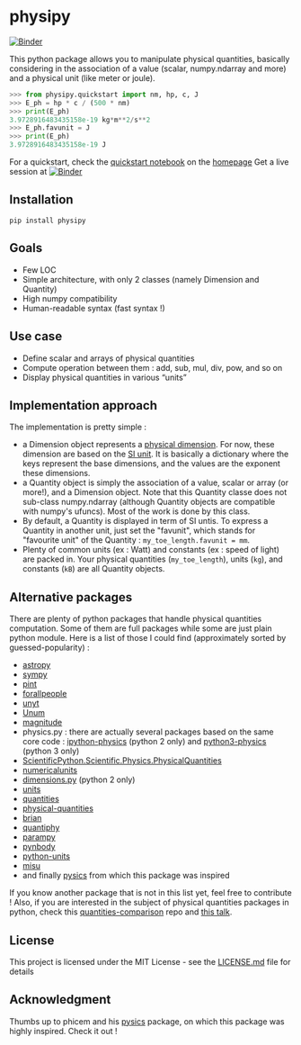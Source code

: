 # physipy
[![Binder](https://mybinder.org/badge_logo.svg)](https://mybinder.org/v2/gh/mocquin/physipy/HEAD)


This python package allows you to manipulate physical quantities, basically considering in the association of a value (scalar, numpy.ndarray and more) and a physical unit (like meter or joule).

```python
>>> from physipy.quickstart import nm, hp, c, J
>>> E_ph = hp * c / (500 * nm)
>>> print(E_ph)
3.9728916483435158e-19 kg*m**2/s**2
>>> E_ph.favunit = J
>>> print(E_ph)
3.9728916483435158e-19 J
```

For a quickstart, check the [quickstart notebook](https://github.com/mocquin/physipy/blob/master/quickstart.ipynb) on the [homepage](https://github.com/mocquin/physipy)
Get a live session at [![Binder](https://mybinder.org/badge_logo.svg)](https://mybinder.org/v2/gh/mocquin/physipy/HEAD)

## Installation

```
pip install physipy
```

## Goals

- Few LOC
- Simple architecture, with only 2 classes (namely Dimension and Quantity)
- High numpy compatibility
- Human-readable syntax (fast syntax !)
 
## Use case

- Define scalar and arrays of physical quantities
- Compute operation between them : add, sub, mul, div, pow, and so on
- Display physical quantities in various “units”
 
## Implementation approach

The implementation is pretty simple : 
- a Dimension object represents a [physical dimension](https://en.wikipedia.org/wiki/Dimensional_analysis). For now, these dimension are based on the [SI unit](https://en.wikipedia.org/wiki/International_System_of_Units). It is basically a dictionary where the keys represent the base dimensions, and the values are the exponent these dimensions.
- a Quantity object is simply the association of a value, scalar or array (or more!), and a Dimension object. Note that this Quantity classe does not sub-class numpy.ndarray (although Quantity objects are compatible with numpy's ufuncs). Most of the work is done by this class.
- By default, a Quantity is displayed in term of SI untis. To express a Quantity in another unit, just set the "favunit", which stands for "favourite unit" of the Quantity : ```my_toe_length.favunit = mm```.
- Plenty of common units (ex : Watt) and constants (ex : speed of light) are packed in. Your physical quantities (```my_toe_length```), units (```kg```), and constants (```kB```) are all Quantity objects.

## Alternative packages

There are plenty of python packages that handle physical quantities computation. Some of them are full packages while some are just plain python module. Here is a list of those I could find (approximately sorted by guessed-popularity) :

 - [astropy](http://www.astropy.org/astropy-tutorials/Quantities.html)
 - [sympy](https://docs.sympy.org/latest/modules/physics/units/philosophy.html)
 - [pint](https://pint.readthedocs.io/en/latest/)
 - [forallpeople](https://github.com/connorferster/forallpeople)
 - [unyt](https://github.com/yt-project/unyt)
 - [Unum](https://bitbucket.org/kiv/unum/)
 - [magnitude](http://juanreyero.com/open/magnitude/)
 -  physics.py : there are actually several packages based on the same core code : [ipython-physics](https://bitbucket.org/birkenfeld/ipython-physics) (python 2 only) and [python3-physics](https://github.com/TheGrum/python3-physics) (python 3 only)
 - [ScientificPython.Scientific.Physics.PhysicalQuantities](https://github.com/ScientificPython/ScientificPython)
 - [numericalunits](https://github.com/sbyrnes321/numericalunits)
 - [dimensions.py](https://code.activestate.com/recipes/577333-numerical-type-with-units-dimensionspy/) (python 2 only)
 - [units](https://bitbucket.org/adonohue/units/)
 - [quantities](https://pythonhosted.org/quantities/user/tutorial.html)
 - [physical-quantities](https://github.com/hplgit/physical-quantities)
 - [brian](https://brian2.readthedocs.io/en/stable/user/units.html)
 - [quantiphy](https://github.com/KenKundert/quantiphy)
 - [parampy](https://github.com/matthewwardrop/python-parampy/blob/master/parampy/quantities.pyx)
 - [pynbody](https://github.com/pynbody/pynbody)
 - [python-units](https://pypi.org/project/python-units/)
 - [misu](https://github.com/cjrh/misu)
 - and finally [pysics](https://bitbucket.org/Phicem/pysics) from which this package was inspired

If you know another package that is not in this list yet, feel free to contribute ! Also, if you are interested in the subject of physical quantities packages in python, check this [quantities-comparison](https://github.com/tbekolay/quantities-comparison) repo and [this talk](https://www.youtube.com/watch?v=N-edLdxiM40).

## License

This project is licensed under the MIT License - see the [LICENSE.md](LICENSE.md) file for details

## Acknowledgment

Thumbs up to phicem and his [pysics](https://bitbucket.org/Phicem/pysics) package, on which this package was highly inspired. Check it out !
